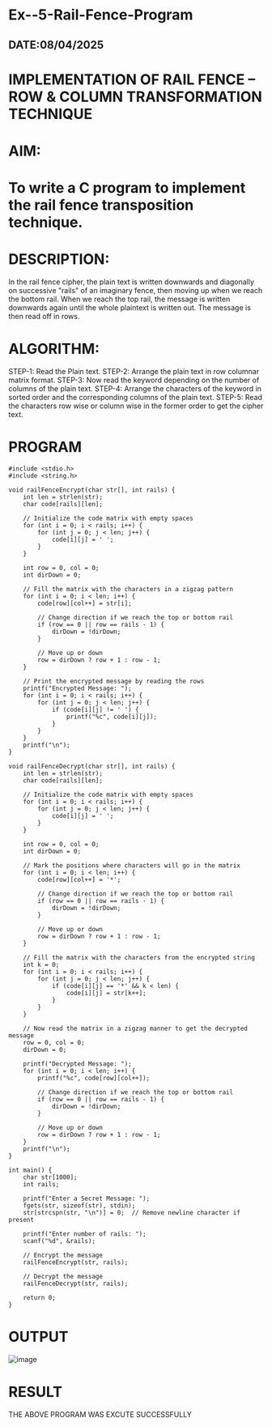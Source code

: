 # Ex--5-Rail-Fence-Program
## DATE:08/04/2025

# IMPLEMENTATION OF RAIL FENCE – ROW & COLUMN TRANSFORMATION TECHNIQUE

# AIM:

# To write a C program to implement the rail fence transposition technique.

# DESCRIPTION:

In the rail fence cipher, the plain text is written downwards and diagonally on successive "rails" of an imaginary fence, then moving up when we reach the bottom rail. When we reach the top rail, the message is written downwards again until the whole plaintext is written out. The message is then read off in rows.

# ALGORITHM:

STEP-1: Read the Plain text.
STEP-2: Arrange the plain text in row columnar matrix format.
STEP-3: Now read the keyword depending on the number of columns of the plain text.
STEP-4: Arrange the characters of the keyword in sorted order and the corresponding columns of the plain text.
STEP-5: Read the characters row wise or column wise in the former order to get the cipher text.

# PROGRAM
```
#include <stdio.h>
#include <string.h>

void railFenceEncrypt(char str[], int rails) {
    int len = strlen(str);
    char code[rails][len];
    
    // Initialize the code matrix with empty spaces
    for (int i = 0; i < rails; i++) {
        for (int j = 0; j < len; j++) {
            code[i][j] = ' ';
        }
    }

    int row = 0, col = 0;
    int dirDown = 0;
    
    // Fill the matrix with the characters in a zigzag pattern
    for (int i = 0; i < len; i++) {
        code[row][col++] = str[i];
        
        // Change direction if we reach the top or bottom rail
        if (row == 0 || row == rails - 1) {
            dirDown = !dirDown;
        }
        
        // Move up or down
        row = dirDown ? row + 1 : row - 1;
    }

    // Print the encrypted message by reading the rows
    printf("Encrypted Message: ");
    for (int i = 0; i < rails; i++) {
        for (int j = 0; j < len; j++) {
            if (code[i][j] != ' ') {
                printf("%c", code[i][j]);
            }
        }
    }
    printf("\n");
}

void railFenceDecrypt(char str[], int rails) {
    int len = strlen(str);
    char code[rails][len];
    
    // Initialize the code matrix with empty spaces
    for (int i = 0; i < rails; i++) {
        for (int j = 0; j < len; j++) {
            code[i][j] = ' ';
        }
    }

    int row = 0, col = 0;
    int dirDown = 0;
    
    // Mark the positions where characters will go in the matrix
    for (int i = 0; i < len; i++) {
        code[row][col++] = '*';
        
        // Change direction if we reach the top or bottom rail
        if (row == 0 || row == rails - 1) {
            dirDown = !dirDown;
        }
        
        // Move up or down
        row = dirDown ? row + 1 : row - 1;
    }

    // Fill the matrix with the characters from the encrypted string
    int k = 0;
    for (int i = 0; i < rails; i++) {
        for (int j = 0; j < len; j++) {
            if (code[i][j] == '*' && k < len) {
                code[i][j] = str[k++];
            }
        }
    }

    // Now read the matrix in a zigzag manner to get the decrypted message
    row = 0, col = 0;
    dirDown = 0;
    
    printf("Decrypted Message: ");
    for (int i = 0; i < len; i++) {
        printf("%c", code[row][col++]);
        
        // Change direction if we reach the top or bottom rail
        if (row == 0 || row == rails - 1) {
            dirDown = !dirDown;
        }
        
        // Move up or down
        row = dirDown ? row + 1 : row - 1;
    }
    printf("\n");
}

int main() {
    char str[1000];
    int rails;

    printf("Enter a Secret Message: ");
    fgets(str, sizeof(str), stdin);
    str[strcspn(str, "\n")] = 0;  // Remove newline character if present

    printf("Enter number of rails: ");
    scanf("%d", &rails);

    // Encrypt the message
    railFenceEncrypt(str, rails);

    // Decrypt the message
    railFenceDecrypt(str, rails);

    return 0;
}
```

# OUTPUT
![image](https://github.com/user-attachments/assets/d56553a5-2386-4a14-ab43-cbe0cc29d4c7)


# RESULT
THE ABOVE PROGRAM WAS EXCUTE SUCCESSFULLY
